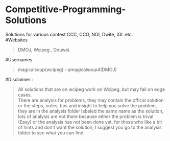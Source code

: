 # Competitive-Programming-Solutions
  Solutions for various contest CCC, CCO, NOI, Dwite, IOI .etc.  
  #Websites  
  >DMOJ, Wcipeg , Douwei.  
  
  #Usernames 
  >magicalsoup(wcipeg) - amagicalsoup4(DMOJ)  
  
  #Disclaimer :  
  >All solutions that are on wcipeg work on Wcipeg, but may fail on edge cases.  
  There are analysis for problems, they may contain the offical solution or the steps, notes, tips and insight to help you solve the       problem, they are in the analysis folder labeled the same name as the solution, lots of analysis are not there because either the problem is trival (Easy) or the analysis has not been done yet, for those who like a bit of hints and don't want the solution, I suggest you go to the analysis folder to see what you can find
